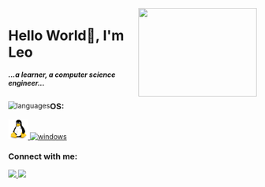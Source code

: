  <img align="right" width="240" height="180" src="https://64.media.tumblr.com/9dd582db50e03c52bc309f043f7746ab/tumblr_muh0a5I1hr1qmpmfmo1_500.gifv">
<h1 align="left">Hello World👋, I'm Leo</h1>
<h5 align="left">...a learner, a computer science engineer...</h5>

##
<p align="left"> 
<a href="https://github.com/RootLeo00">
<img align="left" alt="languages" src="https://github-readme-stats.vercel.app/api/top-langs/?username=RootLeo00&layout=compact&langs_count=10&hide_progress=false&theme=radical">
</a>
 </p>

<h3 align="left">OS:</h3>
<p align="left"> 
<a href="https://www.linux.org/" target="_blank" rel="noreferrer"> <img src="https://raw.githubusercontent.com/devicons/devicon/master/icons/linux/linux-original.svg" alt="linux" width="40" height="40"/>
<a href="https://www.microsoft.com/it-it/windows/windows-11" target="_blank" rel="noreferrer"> <img src="https://upload.wikimedia.org/wikipedia/commons/5/5f/Windows_logo_-_2012.svg" alt="windows" width="40" height="40" /> </a>
 </p>
 
 
 <h3 align="left">Connect with me:</h3>
<p align="left">
   <a href="https://www.linkedin.com/in/caterina-leonelli-7985b5228"> 
  <img src="https://img.shields.io/badge/LinkedIn-blue?style=flat&logo=linkedin&labelColor=blue" /> </a>
 <a href="https://github.com/rootleo00?tab=followers">
   <img src="https://img.shields.io/github/followers/rootleo00.svg?style=social&label=Follow&maxAge=2592000)](https://github.com/rootleo00?tab=followers" /> </a>
</p>
